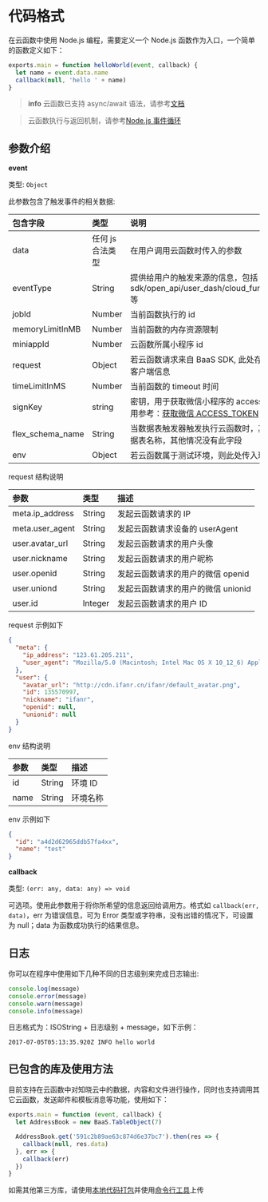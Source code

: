 # 代码格式

在云函数中使用 Node.js 编程，需要定义一个 Node.js 函数作为入口，一个简单的函数定义如下：

```js
exports.main = function helloWorld(event, callback) {
  let name = event.data.name
  callback(null, 'hello ' + name)
}
```

> **info**
> 云函数已支持 async/await 语法，请参考[文档](/cloud-function/node-sdk/start/async-await.md)

> 云函数执行与返回机制，请参考[Node.js 事件循环](/cloud-function/node-sdk/start/nodejs-event-loop.md)

## 参数介绍

**event**

类型: `Object`

此参数包含了触发事件的相关数据:

| 包含字段         | 类型             | 说明                                                                                                                        |
| :--------------- | :--------------- | :-------------------------------------------------------------------------------------------------------------------------- |
| data             | 任何 js 合法类型 | 在用户调用云函数时传入的参数                                                                                                |
| eventType        | String           | 提供给用户的触发来源的信息，包括 sdk/open_api/user_dash/cloud_function/[api_gateway](/support/practice/api-gateway.md) 等   |
| jobId            | Number           | 当前函数执行的 id                                                                                                           |
| memoryLimitInMB  | Number           | 当前函数的内存资源限制                                                                                                      |
| miniappId        | Number           | 云函数所属小程序 id                                                                                                         |
| request          | Object           | 若云函数请求来自 BaaS SDK, 此处存储请求用户及其他客户端信息                                                                 |
| timeLimitInMS    | Number           | 当前函数的 timeout 时间                                                                                                     |
| signKey          | string           | 密钥，用于获取微信小程序的 access token 时解密，使用参考：[获取微信 ACCESS_TOKEN](/cloud-function/node-sdk/access-token.md) |
| flex_schema_name | String           | 当数据表触发器触发执行云函数时，其值为触发执行的数据表名称，其他情况没有此字段                                              |
| env              | Object           | 若云函数属于测试环境，则此处传入环境 ID 及名称                                                                                                          |


request 结构说明

| 参数            | 类型    | 描述                               |
| :-------------- | :------ | :--------------------------------- |
| meta.ip_address | String  | 发起云函数请求的 IP                |
| meta.user_agent | String  | 发起云函数请求设备的 userAgent     |
| user.avatar_url | String  | 发起云函数请求的用户头像           |
| user.nickname   | String  | 发起云函数请求的用户昵称           |
| user.openid     | String  | 发起云函数请求的用户的微信 openid  |
| user.uniond     | String  | 发起云函数请求的用户的微信 unionid |
| user.id         | Integer | 发起云函数请求的用户 ID            |

request 示例如下

```json
{
  "meta": {
    "ip_address": "123.61.205.211",
    "user_agent": "Mozilla/5.0 (Macintosh; Intel Mac OS X 10_12_6) AppleWebKit/605.1.15 (KHTML, like Gecko) Version/11.1.2 Safari/605.1.15"
  },
  "user": {
    "avatar_url": "http://cdn.ifanr.cn/ifanr/default_avatar.png",
    "id": 135570997,
    "nickname": "ifanr",
    "openid": null,
    "unionid": null
  }
}
```

env 结构说明

| 参数            | 类型    | 描述                               |
| :-------------- | :------ | :--------------------------------- |
| id              | String  | 环境 ID                           |
| name            | String  | 环境名称                           |

env 示例如下

```json
{
  "id": "a4d2d62965ddb57fa4xx",
  "name": "test"
}
```

**callback**

类型: `(err: any, data: any) => void`

可选项。使用此参数用于将你所希望的信息返回给调用方。格式如 `callback(err, data)`，err 为错误信息，可为 Error 类型或字符串，没有出错的情况下，可设置为 null；data 为函数成功执行的结果信息。


## 日志

你可以在程序中使用如下几种不同的日志级别来完成日志输出:

```js
console.log(message)
console.error(message)
console.warn(message)
console.info(message)
```

日志格式为：ISOString + 日志级别 + message，如下示例：

```
2017-07-05T05:13:35.920Z INFO hello world
```

## 已包含的库及使用方法

目前支持在云函数中对知晓云中的数据，内容和文件进行操作，同时也支持调用其它云函数，发送邮件和模板消息等功能，使用如下：

```js
exports.main = function (event, callback) {
  let AddressBook = new BaaS.TableObject(7)

  AddressBook.get('591c2b89ae63c874d6e37bc7').then(res => {
    callback(null, res.data)
  }, err => {
    callback(err)
  })
}
```

如需其他第三方库，请使用[本地代码打包](/cloud-function/packaging.md)并使用[命令行工具](/cloud-function/cli.md)上传
